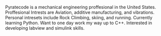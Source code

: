 Pyratecode is  a mechanical engineering proffesional in the United States. 
  Proffesional Intrests are Aviation, additive manufacturing, and vibrations.
  Personal intresets include Rock Climbing, skiing, and running.
  Currently learning Python. Want to one day work my way up to C++. Interested in developing labview and simulink skills. 
